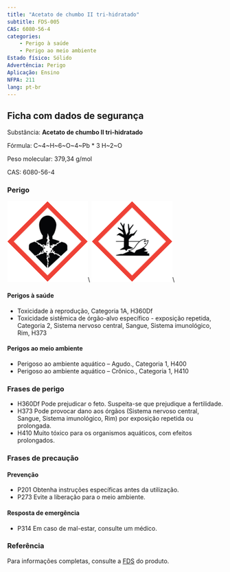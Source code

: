 ```yaml
---
title: "Acetato de chumbo II tri-hidratado"
subtitle: FDS-005
CAS: 6080-56-4
categories: 
    - Perigo à saúde
    - Perigo ao meio ambiente
Estado físico: Sólido
Advertência: Perigo
Aplicação: Ensino
NFPA: 211
lang: pt-br
---
```


## Ficha com dados de segurança

Substância: **Acetato de chumbo II tri-hidratado**

Fórmula: C~4~H~6~O~4~Pb * 3 H~2~O

Peso molecular: 379,34 g/mol

CAS: 6080-56-4

### Perigo

![Perigo à saúde](pic/GHS08.png)\ ![Meio ambiente](pic/GHS09.png)\

#### Perigos à saúde

- Toxicidade à reprodução, Categoria 1A, H360Df
- Toxicidade sistêmica de órgão-alvo específico - exposição repetida, Categoria 2, Sistema nervoso central, Sangue, Sistema imunológico, Rim, H373

#### Perigos ao meio ambiente

- Perigoso ao ambiente aquático – Agudo., Categoria 1, H400
- Perigoso ao ambiente aquático – Crônico., Categoria 1, H410

### Frases de perigo

- H360Df Pode prejudicar o feto. Suspeita-se que prejudique a fertilidade.
- H373 Pode provocar dano aos órgãos (Sistema nervoso central, Sangue, Sistema imunológico, Rim) por exposição repetida ou prolongada.
- H410 Muito tóxico para os organismos aquáticos, com efeitos prolongados.

### Frases de precaução

#### Prevenção

- P201 Obtenha instruções específicas antes da utilização.
- P273 Evite a liberação para o meio ambiente.

#### Resposta de emergência

- P314 Em caso de mal-estar, consulte um médico.

### Referência

Para informações completas, consulte a [FDS](https://drive.google.com/file/d/1aiqc7ZnhndgW3iXOoIfz5CH9T1DJ_frk/view) do produto.

